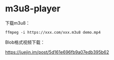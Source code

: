 # m3u8-player

下载m3u8：

```
ffmpeg -i https://xxx.com/xxx.m3u8 demo.mp4
```

Blob格式视频下载：

https://juejin.im/post/5d161e696fb9a07edb395b62